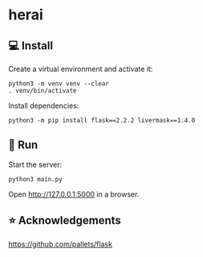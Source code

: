 # herai

💻 Install
-------

Create a virtual environment and activate it:

```
python3 -m venv venv --clear
. venv/bin/activate
```

Install dependencies:

```
python3 -m pip install flask==2.2.2 livermask==1.4.0
```
    
🚀 Run
---

Start the server:

```
python3 main.py
```

Open http://127.0.0.1:5000 in a browser.

⭐ Acknowledgements
----

https://github.com/pallets/flask

